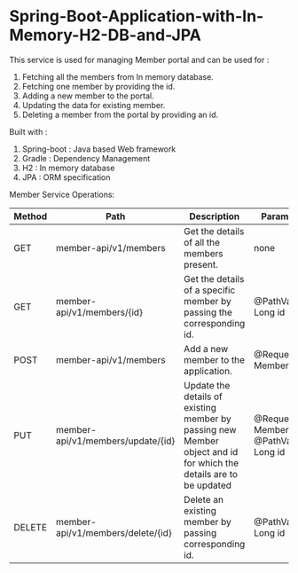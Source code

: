 # Spring-Boot-Application-with-In-Memory-H2-DB-and-JPA

This service is used for managing Member portal and can be used for :

1. Fetching all the members from In memory database.
2. Fetching one member by providing the id.
3. Adding a new member to the portal.
4. Updating the data for existing member.
5. Deleting a member from the portal by providing an id.


Built with :

1. Spring-boot : Java based Web framework
2. Gradle : Dependency Management
3. H2 : In memory database
4. JPA : ORM specification

Member Service Operations:

| Method | Path                              | Description                                                                                                       | Parameters                                |
|--------|-----------------------------------|-------------------------------------------------------------------------------------------------------------------|-------------------------------------------|
| GET    | member-api/v1/members             | Get the details of all the members present.                                                                       | none                                      |
| GET    | member-api/v1/members/{id}        | Get the details of a specific member by passing the corresponding id.                                             | @PathVariable Long id                     |
| POST   | member-api/v1/members             | Add a new member to the application.                                                                              | @RequestBody Member                       |
| PUT    | member-api/v1/members/update/{id} | Update the details of existing member by passing new Member object and id for which the details are to be updated | @RequestBody Member @PathVariable Long id |
| DELETE | member-api/v1/members/delete/{id} | Delete an existing member by passing corresponding id.                                                            | @PathVariable Long id                     |
